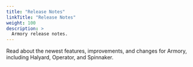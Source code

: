 ```yaml
---
title: "Release Notes"
linkTitle: "Release Notes"
weight: 100
description: >
  Armory release notes.
---
```


Read about the newest features, improvements, and changes for Armory, including Halyard, Operator, and Spinnaker.
